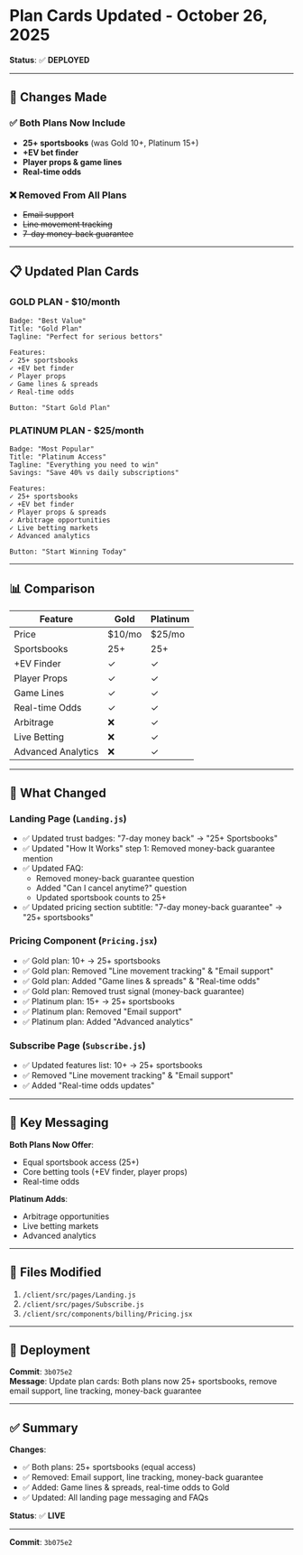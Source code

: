 # Plan Cards Updated - October 26, 2025

**Status**: ✅ **DEPLOYED**

---

## 🎯 Changes Made

### ✅ Both Plans Now Include
- **25+ sportsbooks** (was Gold 10+, Platinum 15+)
- **+EV bet finder**
- **Player props & game lines**
- **Real-time odds**

### ❌ Removed From All Plans
- ~~Email support~~
- ~~Line movement tracking~~
- ~~7-day money-back guarantee~~

---

## 📋 Updated Plan Cards

### GOLD PLAN - $10/month
```
Badge: "Best Value"
Title: "Gold Plan"
Tagline: "Perfect for serious bettors"

Features:
✓ 25+ sportsbooks
✓ +EV bet finder
✓ Player props
✓ Game lines & spreads
✓ Real-time odds

Button: "Start Gold Plan"
```

### PLATINUM PLAN - $25/month
```
Badge: "Most Popular"
Title: "Platinum Access"
Tagline: "Everything you need to win"
Savings: "Save 40% vs daily subscriptions"

Features:
✓ 25+ sportsbooks
✓ +EV bet finder
✓ Player props & spreads
✓ Arbitrage opportunities
✓ Live betting markets
✓ Advanced analytics

Button: "Start Winning Today"
```

---

## 📊 Comparison

| Feature | Gold | Platinum |
|---------|------|----------|
| Price | $10/mo | $25/mo |
| Sportsbooks | 25+ | 25+ |
| +EV Finder | ✓ | ✓ |
| Player Props | ✓ | ✓ |
| Game Lines | ✓ | ✓ |
| Real-time Odds | ✓ | ✓ |
| Arbitrage | ❌ | ✓ |
| Live Betting | ❌ | ✓ |
| Advanced Analytics | ❌ | ✓ |

---

## 🔄 What Changed

### Landing Page (`Landing.js`)
- ✅ Updated trust badges: "7-day money back" → "25+ Sportsbooks"
- ✅ Updated "How It Works" step 1: Removed money-back guarantee mention
- ✅ Updated FAQ: 
  - Removed money-back guarantee question
  - Added "Can I cancel anytime?" question
  - Updated sportsbook counts to 25+
- ✅ Updated pricing section subtitle: "7-day money-back guarantee" → "25+ sportsbooks"

### Pricing Component (`Pricing.jsx`)
- ✅ Gold plan: 10+ → 25+ sportsbooks
- ✅ Gold plan: Removed "Line movement tracking" & "Email support"
- ✅ Gold plan: Added "Game lines & spreads" & "Real-time odds"
- ✅ Gold plan: Removed trust signal (money-back guarantee)
- ✅ Platinum plan: 15+ → 25+ sportsbooks
- ✅ Platinum plan: Removed "Email support"
- ✅ Platinum plan: Added "Advanced analytics"

### Subscribe Page (`Subscribe.js`)
- ✅ Updated features list: 10+ → 25+ sportsbooks
- ✅ Removed "Line movement tracking" & "Email support"
- ✅ Added "Real-time odds updates"

---

## 🎯 Key Messaging

**Both Plans Now Offer**:
- Equal sportsbook access (25+)
- Core betting tools (+EV finder, player props)
- Real-time odds

**Platinum Adds**:
- Arbitrage opportunities
- Live betting markets
- Advanced analytics

---

## 📝 Files Modified

1. `/client/src/pages/Landing.js`
2. `/client/src/pages/Subscribe.js`
3. `/client/src/components/billing/Pricing.jsx`

---

## 🚀 Deployment

**Commit**: `3b075e2`  
**Message**: Update plan cards: Both plans now 25+ sportsbooks, remove email support, line tracking, money-back guarantee

---

## ✅ Summary

**Changes**:
- ✅ Both plans: 25+ sportsbooks (equal access)
- ✅ Removed: Email support, line tracking, money-back guarantee
- ✅ Added: Game lines & spreads, real-time odds to Gold
- ✅ Updated: All landing page messaging and FAQs

**Status**: ✅ **LIVE**

---

**Commit**: `3b075e2`
